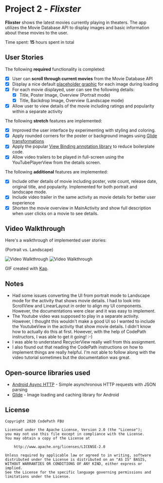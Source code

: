 # Project 2 - *Flixster*

**Flixster** shows the latest movies currently playing in theaters. The app utilizes the Movie Database API to display images and basic information about these movies to the user.

Time spent: **15** hours spent in total

## User Stories

The following **required** functionality is completed:

* [x] User can **scroll through current movies** from the Movie Database API
* [x] Display a nice default [placeholder graphic](https://guides.codepath.org/android/Displaying-Images-with-the-Glide-Library#advanced-usage) for each image during loading
* [x] For each movie displayed, user can see the following details:
  * [x] Title, Poster Image, Overview (Portrait mode)
  * [x] Title, Backdrop Image, Overview (Landscape mode)
* [x] Allow user to view details of the movie including ratings and popularity within a separate activity

The following **stretch** features are implemented:

* [x] Improved the user interface by experimenting with styling and coloring.
* [x] Apply rounded corners for the poster or background images using [Glide transformations](https://guides.codepath.org/android/Displaying-Images-with-the-Glide-Library#transformations)
* [x] Apply the popular [View Binding annotation library](http://guides.codepath.org/android/Reducing-View-Boilerplate-with-ViewBinding) to reduce boilerplate code.
* [x] Allow video trailers to be played in full-screen using the YouTubePlayerView from the details screen.

The following **additional** features are implemented:

* [x] Include other details of movie including poster, vote count, release date, original title, and popularity. Implemented for both portrait and landscape mode.
* [x] Include video trailer in the same activity as movie details for better user experience
* [x] Shorten the movie overview in MainActivity and show full description when user clicks on a movie to see details.

## Video Walkthrough

Here's a walkthrough of implemented user stories:

(Portrait vs. Landscape)

<img src='https://i.imgur.com/w9btWPA.gif' title='Video Walkthrough' width='' alt='Video Walkthrough' />  <img src='https://i.imgur.com/uGam0va.gif' title='Video Walkthrough' width='' alt='Video Walkthrough' /> 

GIF created with [Kap](https://getkap.co/).


## Notes

- Had some issues converting the UI from portrait mode to Landscape mode for the activity that shows movie details. I had to look into ScrollView and LinearLayout in order to align my UI components. However, the documentations were clear and it was easy to implement.
- The Youtube video was supposed to play in a separate activity. However, I thought this wouldn't make a good UI so I wanted to include the YoutubeView in the activity that show movie details. I didn't know how to actually do this at first. However, with the help of CodePath instructors, I was able to get it going! :-)
- I was able to understand RecyclerView really well from this assignment. 
- I also found out that reading the CodePath instructions on how to implement things are really helpful. I'm not able to follow along with the video tutorial sometimes but the documentation was great.

## Open-source libraries used

- [Android Async HTTP](https://github.com/loopj/android-async-http) - Simple asynchronous HTTP requests with JSON parsing
- [Glide](https://github.com/bumptech/glide) - Image loading and caching library for Android

## License

    Copyright 2020 CodePath FBU

    Licensed under the Apache License, Version 2.0 (the "License");
    you may not use this file except in compliance with the License.
    You may obtain a copy of the License at

        http://www.apache.org/licenses/LICENSE-2.0

    Unless required by applicable law or agreed to in writing, software
    distributed under the License is distributed on an "AS IS" BASIS,
    WITHOUT WARRANTIES OR CONDITIONS OF ANY KIND, either express or implied.
    See the License for the specific language governing permissions and
    limitations under the License.
